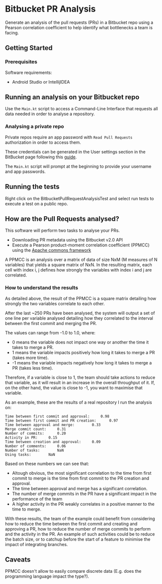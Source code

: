 # Bitbucket PR Analysis

Generate an analysis of the pull requests (PRs) in a Bitbucket repo using a Pearson correlation coefficient to help identify what bottlenecks a team is facing.

## Getting Started

### Prerequisites

Software requirements:

* Android Studio or IntellijIDEA

## Running an analysis on your Bitbucket repo

Use the `Main.kt` script to access a Command-Line Interface that requests all data needed in order to analyse a repository.

### Analysing a private repo

Private repos require an app password with `Read Pull Requests` authorization in order to access them.

These credentials can be generated in the User settings section in the BitBucket page following this [guide](https://confluence.atlassian.com/bitbucket/app-passwords-828781300.html).

The `Main.kt` script will prompt at the beginning to provide your username and app passwords.

## Running the tests

Right click on the BitbucketPullRequestAnalysisTest and select run tests to execute a test on a public repo.

## How are the Pull Requests analysed?

This software will perform two tasks to analyse your PRs.

* Downloading PR metadata using the Bitbucket v2.0 API
* Execute a Pearson product-moment correlation coefficient (PPMCC) using the [Apache commons framework](https://commons.apache.org/proper/commons-math/javadocs/api-3.3/org/apache/commons/math3/stat/correlation/PearsonsCorrelation.html)

A PPMCC is an analysis over a matrix of data of size NxM (M measures of N variables) that yields a square matrix of NxN. In the resulting matrix, each cell with index i, j defines how strongly the variables with index i and j are correlated.

### How to understand the results

As detailed above, the result of the PPMCC is a square matrix detailing how strongly the two variables correlate to each other.

After the last ~250 PRs have been analysed, the system will output a set of one line per variable analysed detailing how they correlated to the interval between the first commit and merging the PR.

The values can range from -1.0 to 1.0, where:

* 0 means the variable does not impact one way or another the time it takes to merge a PR.
* 1 means the variable impacts positively how long it takes to merge a PR (takes more time).
* -1 means the variable impacts negatively how long it takes to merge a PR (takes less time).

Therefore, if a variable is close to 1, the team should take actions to reduce that variable, as it will result in an increase in the overall throughput of it. If, on the other hand, the value is close to -1, you want to maximise that variable.

As an example, these are the results of a real repository I run the analysis on:

```
Time between first commit and approval:		0.98
Time between first commit and PR creation:		0.97
Time between approval and merge:		0.33
Merge commit count:		0.31
Number of commits:		0.20
Activity in PR:		0.15
Time between creation and approval:		0.09
Number of comments:		0.06
Number of tasks:		NaN
Using tasks:		NaN
```

Based on these numbers we can see that:

* Altough obvious, the most significant correlation to the time from first commit to merge is the time from first commit to the PR creation and approval.
* The time between approval and merge has a significant correlation.
* The number of merge commits in the PR have a significant impact in the performance of the team
* A higher activity in the PR weakly correlates in a positive manner to the time to merge.

With these results, the team of the example could benefit from considering how to reduce the time between the first commit and creating and approving a PR, how to reduce the number of merge commits to perform and the activity in the PR. An example of such activities could be to reduce the batch size, or to catchup before the start of a feature to minimise the impact of integrating branches.

## Caveats

PPMCC doesn't allow to easily compare discrete data (E.g. does the programming language impact the type?).
